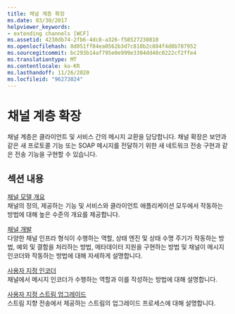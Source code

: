 ```yaml
---
title: 채널 계층 확장
ms.date: 03/30/2017
helpviewer_keywords:
- extending channels [WCF]
ms.assetid: 4238db74-2fb6-4dc8-a326-f58527230810
ms.openlocfilehash: 8d051ff84ea0562b3d7c810b2c884f4d8b787952
ms.sourcegitcommit: bc293b14af795e0e999e3304dd40c0222cf2ffe4
ms.translationtype: MT
ms.contentlocale: ko-KR
ms.lasthandoff: 11/26/2020
ms.locfileid: "96273024"
---
```

# <a name="extending-the-channel-layer"></a>채널 계층 확장

채널 계층은 클라이언트 및 서비스 간의 메시지 교환을 담당합니다. 채널 확장은 보안과 같은 새 프로토콜 기능 또는 SOAP 메시지를 전달하기 위한 새 네트워크 전송 구현과 같은 전송 기능을 구현할 수 있습니다.  
  
## <a name="in-this-section"></a>섹션 내용  

 [채널 모델 개요](channel-model-overview.md)  
 채널의 정의, 제공하는 기능 및 서비스와 클라이언트 애플리케이션 모두에서 작동하는 방법에 대해 높은 수준의 개요를 제공합니다.  
  
 [채널 개발](developing-channels.md)  
 다양한 채널 인프라 형식이 수행하는 역할, 상태 엔진 및 상태 수명 주기가 작동하는 방법, 예외 및 결함을 처리하는 방법, 메타데이터 지원을 구현하는 방법 및 채널이 메시지 인코더와 작동하는 방법에 대해 자세하게 설명합니다.  
  
 [사용자 지정 인코더](custom-encoders.md)  
 채널에서 메시지 인코더가 수행하는 역할과 이를 작성하는 방법에 대해 설명합니다.  
  
 [사용자 지정 스트림 업그레이드](custom-stream-upgrades.md)  
 스트림 지향 전송에서 제공하는 스트림의 업그레이드 프로세스에 대해 설명합니다.
